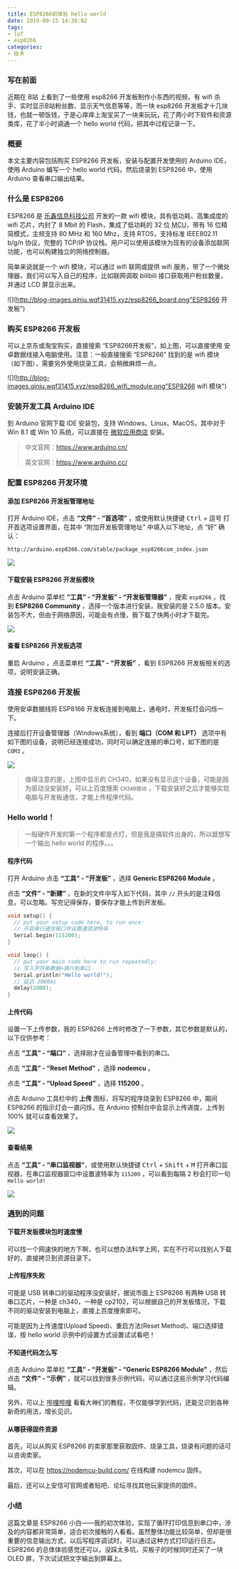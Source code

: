 ```yaml
---
title: ESP8266初体验 hello world
date: 2019-09-15 14:30:02
tags:
- loT
- esp8266
categories:
- 技术
---
```


### 写在前面

近期在 B站 上看到了一些使用 esp8266 开发板制作小东西的视频，有 wifi 杀手、实时显示B站粉丝数、显示天气信息等等，而一块 esp8266 开发板才十几块钱，也就一顿饭钱，于是心痒痒上淘宝买了一块来玩玩，花了两小时下软件和资源类库，花了半小时调通一个 hello world 代码，把其中过程记录一下。



### 概要

本文主要内容包括购买 ESP8266 开发板，安装与配置开发使用的 Arduino IDE，使用 Arduino 编写一个 hello world 代码，然后烧录到 ESP8266 中，使用 Arduino 查看串口输出结果。



### 什么是 ESP8266

ESP8266 是 [乐鑫信息科技公司](https://www.espressif.com/) 开发的一款 wifi 模块，具有低功耗、高集成度的 wifi 芯片，内封了 8 Mbit 的 Flash，集成了低功耗的 32 位 <abbr title="微控制单元(Microcontroller Unit；MCU)">MCU</abbr>，带有 16 位精简模式，主频支持 80 MHz 和 160 Mhz，支持 RTOS，支持标准 IEEE802.11 b/g/n 协议，完整的 TCP/IP 协议栈。用户可以使用该模块为现有的设备添加联网功能，也可以构建独立的网络控制器。

简单来说就是一个 wifi 模块，可以通过 wifi 联网或提供 wifi 服务，带了一个微处理器，我们可以写入自己的程序，比如联网调取 bilibili 接口获取用户粉丝数量，并通过 LCD 屏显示出来。

![](http://blog-images.qiniu.wqf31415.xyz/esp8266_board.png"ESP8266 开发板")



<!-- more-->



### 购买 ESP8266 开发板

可以上京东或淘宝购买，直接搜索 “ESP8266开发板”，如上图，可以直接使用 安卓数据线接入电脑使用。注意：一般直接搜索 “ESP8266” 找到的是 wifi 模块（如下图），需要另外使用烧录工具，会稍微麻烦一点。

![](http://blog-images.qiniu.wqf31415.xyz/esp8266_wifi_module.png"ESP8266 wifi 模块")



### 安装开发工具 Arduino IDE

到 Arduino 官网下载 IDE 安装包，支持 Windows、Linux、MacOS，其中对于 Win 8.1 或 Win 10 系统，可以直接在 [微软应用商店](https://www.microsoft.com/zh-cn/p/arduino-ide/9nblggh4rsd8?ocid=badge&rtc=1#activetab=pivot:overviewtab) 安装。

> 中文官网：<https://www.arduino.cn/>
>
> 英文官网：<https://www.arduino.cc/>



### 配置 ESP8266 开发环境

#### 添加 ESP8266 开发板管理地址

打开 Arduino IDE，点击 **“文件” - “首选项”** ，或使用默认快捷键 <kbd>Ctrl</kbd> + <kbd>逗号</kbd> 打开首选项设置界面，在其中 “附加开发板管理地址” 中填入以下地址，点 “好” 确认：

```
http://arduino.esp8266.com/stable/package_esp8266com_index.json
```

![](http://blog-images.qiniu.wqf31415.xyz/esp8266_arduino_preferences.png)



#### 下载安装 ESP8266 开发板模块

点击 Arduino 菜单栏 **“工具” - “开发板” - “开发板管理器”** ，搜索 `esp8266` ，找到 **ESP8266 Community** ，选择一个版本进行安装，我安装的是 2.5.0 版本。安装包不大，但由于网络原因，可能会有点慢，我下载了快两小时才下载完。

![](http://blog-images.qiniu.wqf31415.xyz/esp8266_arduino_board_manage.png)



#### 查看 ESP8266 开发板选项

重启 Arduino ，点击菜单栏 **“工具” - “开发板”** ，看到 ESP8266 开发板相关的选项，说明安装正确。



### 连接 ESP8266 开发板

使用安卓数据线将 ESP8166 开发板连接到电脑上，通电时，开发板灯会闪烁一下。

连接后打开设备管理器（Windows系统），看到 **端口（COM 和 LPT）** 选项中有如下图的设备，说明已经连接成功，同时可以确定连接的串口号，如下图的是 `COM3` 。

![](http://blog-images.qiniu.wqf31415.xyz/esp8266_connect_computer.png)

> 值得注意的是，上图中显示的 CH340，如果没有显示这个设备，可能是因为驱动没安装好，可以上百度搜索 `CH340驱动` ，下载安装好之后才能够实现电脑与开发板通信，才能上传程序代码。

### Hello world！

> 一般硬件开发的第一个程序都是点灯，但是我是搞软件出身的，所以就想写一个输出 hello world 的程序。。。

#### 程序代码

打开 Arduino 点击 **“工具” - “开发板”** ，选择 **Generic ESP8266 Module** 。

点击 **“文件” - “新建”** ，在新的文件中写入如下代码，其中 `//` 开头的是注释信息，可以忽略。写完记得保存，要保存才能上传到开发板。

```c++
void setup() {
  // put your setup code here, to run once:
  // 开启串行通信接口并设置通信波特率
  Serial.begin(115200);
}

void loop() {
  // put your main code here to run repeatedly:
  // 写入字符串数据+换行到串口
  Serial.println("Hello world!");
  // 延迟 2000ms
  delay(2000);
}
```



#### 上传代码

设置一下上传参数，我的 ESP8266 上传时修改了一下参数，其它参数是默认的，以下仅供参考：

点击 **“工具” - “端口”** ，选择刚才在设备管理中看到的串口。

点击 **“工具” - “Reset Method”** ，选择 **nodemcu** 。

点击 **“工具” - “Upload Speed”** ，选择 **115200** 。

点击 Arduino 工具栏中的 **上传** 图标，将写的程序烧录到 ESP8266 中，期间 ESP8266 的指示灯会一直闪烁，在 Arduino 控制台中会显示上传进度，上传到 100% 就可以查看效果了。

![](http://blog-images.qiniu.wqf31415.xyz/esp8266_upload.png)



#### 查看结果

点击 **“工具” - “串口监视器”**，或使用默认快捷键 <kbd>Ctrl</kbd> + <kbd>Shift</kbd> + <kbd>M</kbd> 打开串口监视器，在串口监视器窗口中设置波特率为 `115200` ，可以看到每隔 2 秒会打印一句 `Hello world!` 

![](http://blog-images.qiniu.wqf31415.xyz/esp8266_arduino_com_output.png)



### 遇到的问题

#### 下载开发板模块包时速度慢

可以找一个网速快的地方下啊，也可以想办法科学上网，实在不行可以找别人下载好的，直接拷贝到资源目录下。



#### 上传程序失败

可能是 USB 转串口的驱动程序没安装好，据说市面上 ESP8266 有两种 USB 转串口芯片，一种是 ch340，一种是 cp2102，可以根据自己的开发板情况，下载不同的驱动安装到电脑上，直接上百度搜索即可。

可能是因为上传速度(Upload Speed)、重启方法(Reset Method)、端口选择错误，按 hello world 示例中的设置方式设置试试看吧！



#### 不知道代码怎么写

点击 Arduino 菜单栏 **“工具” - “开发板” - “Generic ESP8266 Module”** ，然后点击 **“文件” - “示例”** ，就可以找到很多示例代码，可以通过这些示例学习代码编辑。

另外，可以上 [哔哩哔哩](https://search.bilibili.com/all?keyword=esp8266&from_source=banner_search) 看看大神们的教程，不仅能够学到代码，还能见识到各种新奇的用法，增长见识。



#### 从哪获得固件资源

首先，可以从购买 ESP8266 的卖家那里获取固件、烧录工具，烧录有问题的话可以咨询卖家。

其次，可以在 <https://nodemcu-build.com/> 在线构建 nodemcu 固件。

最后，还可以上安信可官网或者贴吧、论坛寻找其他玩家提供的固件。



### 小结

这篇文章是 ESP8266 小白——我的初次体验，实现了循环打印信息到串口中，涉及的内容都非常简单，适合初次接触的人看看。虽然整体功能比较简单，但却是很重要的信息输出方式，以后写程序调试时，可以通过这种方式打印运行日志。ESP8266 的总体体验感觉还可以，没踩太多坑，买板子的时候同时还买了一块 OLED 屏，下次试试把文字输出到屏幕上。

